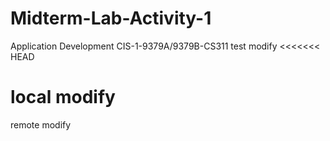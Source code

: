 # Midterm-Lab-Activity-1
Application Development CIS-1-9379A/9379B-CS311
test modify
<<<<<<< HEAD

local modify
=======
remote modify

